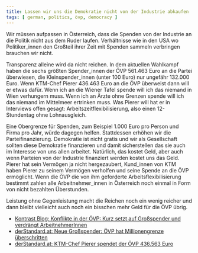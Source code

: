 ```yaml
---
title: Lassen wir uns die Demokratie nicht von der Industrie abkaufen
tags: [ german, politics, övp, democracy ]
---
```


Wir müssen aufpassen in Österreich, dass die Spenden von der Industrie an die Politik nicht aus dem Ruder laufen. Verhältnisse wie in den USA wo Politiker_innen den Großteil ihrer Zeit mit Spenden sammeln verbringen brauchen wir nicht.

Transparenz alleine wird da nicht reichen. In dem aktuellen Wahlkampf haben die sechs größten Spender_innen der ÖVP 561.463 Euro an die Partei überwiesen, die Kleinspender_innen (unter 100 Euro) nur ungefähr 132.000 Euro. Wenn KTM-Chef Pierer 436.463 Euro an die ÖVP überweist dann will er etwas dafür. Wenn ich an die Wiener Tafel spende will ich das niemand in Wien verhungern muss. Wenn ich an Ärzte ohne Grenzen spende will ich das niemand im Mittelmeer ertrinken muss. Was Pierer will hat er in Interviews offen gesagt: Arbeitszeitflexibilisierung, also einen 12-Stundentag ohne Lohnausgleich.

Eine Obergrenze für Spenden, zum Beispiel 1.000 Euro pro Person und Firma pro Jahr, würde dagegen helfen. Stattdessen erhöhen wir die Parteifinanzierung. Demokratie ist nicht gratis und wir als Gesellschaft sollten diese Demokratie finanzieren und damit sicherstellen das sie auch im Interesse von uns allen arbeitet. Natürlich, das kostet Geld, aber auch wenn Parteien von der Industrie finanziert werden kostet uns das Geld. Pierer hat sein Vermögen ja nicht hergezaubert, Kund_innen von KTM haben Pierer zu seinem Vermögen verholfen und seine Spende an die ÖVP ermöglicht. Wenn die ÖVP die von ihm geforderte Arbeitsflexibilisierung bestimmt zahlen alle Arbeitnehmer_innen in Österreich noch einmal in Form von nicht bezahlten Überstunden.

Leistung ohne Gegenleistung macht die Reichen noch ein wenig reicher und dann bleibt vielleicht auch noch ein bisschen mehr Geld für die ÖVP übrig.

- [Kontrast Blog: Konflikte in der ÖVP: Kurz setzt auf Großspender und verdrängt ArbeitnehmerInnen](https://kontrast-blog.at/in-der-oevp-spi/)
- [derStandard.at: Neue Großspender: ÖVP hat Millionengrenze überschritten](http://derstandard.at/2000062296787/OeVP-hat-mit-neuen-Grossspendern-Millionengrenze-ueberschritten)
- [derStandard.at: KTM-Chef Pierer spendet der ÖVP 436.563 Euro](http://derstandard.at/2000062091942/KTM-Chef-Pierer-spendet-der-OeVP-436-563-Euro)
